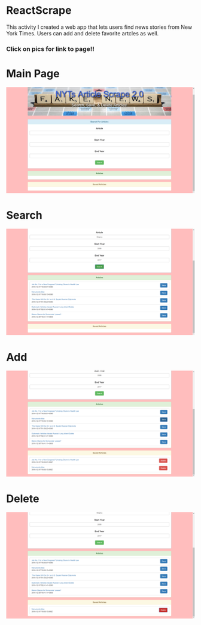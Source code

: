 # ReactScrape

This activity I created a web app that lets users find news stories from New York Times.
Users can add and delete favorite artcles as well.

### Click on pics for link to page!!
# Main Page
[![Alt text](public/assets/images/main.png)](https://secret-lowlands-69601.herokuapp.com/)
# Search
[![Alt text](public/assets/images/search.png)](https://secret-lowlands-69601.herokuapp.com/)
# Add
[![Alt text](public/assets/images/add.png)](https://secret-lowlands-69601.herokuapp.com/)
# Delete
[![Alt text](public/assets/images/delete.png)](https://secret-lowlands-69601.herokuapp.com/)